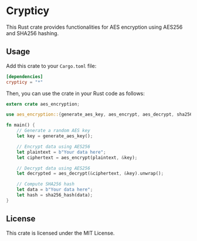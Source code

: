 # Crypticy

This Rust crate provides functionalities for AES encryption using AES256 and SHA256 hashing.

## Usage

Add this crate to your `Cargo.toml` file:

```toml
[dependencies]
crypticy = "*"
```

Then, you can use the crate in your Rust code as follows:

```rust
extern crate aes_encryption;

use aes_encryption::{generate_aes_key, aes_encrypt, aes_decrypt, sha256_hash};

fn main() {
    // Generate a random AES key
    let key = generate_aes_key();

    // Encrypt data using AES256
    let plaintext = b"Your data here";
    let ciphertext = aes_encrypt(plaintext, &key);

    // Decrypt data using AES256
    let decrypted = aes_decrypt(&ciphertext, &key).unwrap();

    // Compute SHA256 hash
    let data = b"Your data here";
    let hash = sha256_hash(data);
}
```

## License

This crate is licensed under the MIT License.

